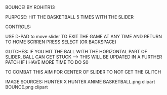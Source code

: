BOUNCE! BY ROHITR13


PURPOSE:
HIT THE BASKETBALL 5 TIMES WITH THE SLIDER

CONTROLS:

USE D-PAD to move slider
TO EXIT THE GAME AT ANY TIME AND RETURN TO HOME SCRREN
PRESS SELECT (OR BACKSPACE)


GLITCHES:
IF YOU HIT THE BALL WITH THE HORIZONTAL PART OF SLIDER, BALL
CAN GET STUCK --> THIS WILL BE UPDATED IN A FURTHER PATCH IF 
I HAVE MORE TIME TO DO S0


TO COMBAT THIS AIM FOR CENTER OF SLIDER TO NOT GET THE GLITCH

IMAGE SOURCES:
HUNTER X HUNTER ANIME
BASKETBALL.png clipart
BOUNCE.png clipart

